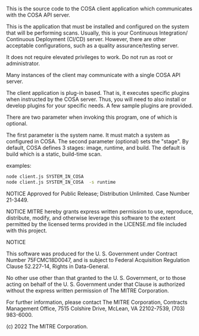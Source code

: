 This is the source code to the COSA client application which communicates with the COSA API server.

This is the application that must be installed and configured on the system that will be performing scans. Usually, this is your Continuous Integration/ Continuous Deployment (CI/CD) server.  However, there are other acceptable configurations, such as a quality assurance/testing server.

It does not require elevated privileges to work. Do not run as root or administrator.

Many instances of the client may communicate with a single COSA API server.

The client application is plug-in based.  That is, it executes specific plugins when instructed by the COSA server.  Thus, you will need to also install or develop plugins for your specific needs.  A few sample plugins are provided.


There are two parameter when invoking this program, one of which is optional.

The first parameter is the system name. It must match a system as configured in COSA.
The second parameter (optional) sets the "stage". By default, COSA defines 3 stages: image, runtime, and build. The default
is build which is a static, build-time scan.

examples:
```bash
node client.js SYSTEM_IN_COSA 
node client.js SYSTEM_IN_COSA  -s runtime
```



NOTICE
Approved for Public Release; Distribution Unlimited. Case Number  21-3449.

NOTICE
MITRE hereby grants express written permission to use, reproduce, distribute, modify, and otherwise leverage this software to the extent permitted by the licensed terms provided in the LICENSE.md file included with this project.

NOTICE

This software was produced for the U. S. Government under Contract Number 75FCMC18D0047, and is subject to Federal Acquisition Regulation Clause 52.227-14, Rights in Data-General.  

No other use other than that granted to the U. S. Government, or to those acting on behalf of the U. S. Government under that Clause is authorized without the express written permission of The MITRE Corporation. 

For further information, please contact The MITRE Corporation, Contracts Management Office, 7515 Colshire Drive, McLean, VA  22102-7539, (703) 983-6000.  

(c) 2022 The MITRE Corporation.

